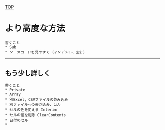[TOP](.)

# より高度な方法

```
書くこと
* Sub
* ソースコードを見やすく (インデント、空行)
```


------------------


## もう少し詳しく

```
書くこと
* Private
* Array
* 別Excel, CSVファイルの読み込み
* 別ファイルへの書き込み、出力
* セルの色を変える Interior
* セルの値を削除 ClearContents
* 日付のセル
* 
```

